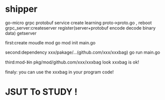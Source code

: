 # shipper
go-micro grpc protobuf service create 
learning proto->proto.go , reboot grpc_server:createserver register(server+protobuf encode decode binary data) getserver 

first:create moudle mod
go mod init main.go

second:dependency xxx/pakage/...(github.com/xxx/xxxbag)
go run main.go

third:mod-》in pkg/mod/github.com/xxx/xxxbag 
look xxxbag is ok!

finaly:
you can use the xxxbag in your program code!


# JSUT To STUDY !
